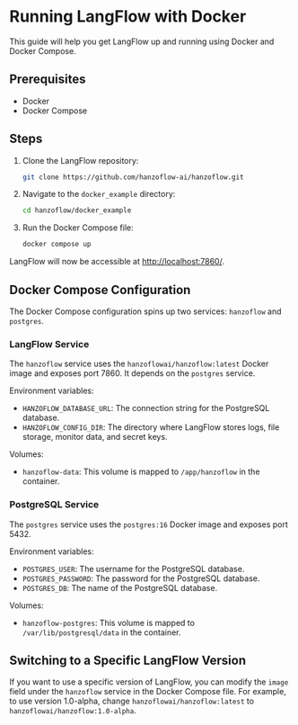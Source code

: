 # Running LangFlow with Docker

This guide will help you get LangFlow up and running using Docker and Docker Compose.

## Prerequisites

- Docker
- Docker Compose

## Steps

1. Clone the LangFlow repository:

   ```sh
   git clone https://github.com/hanzoflow-ai/hanzoflow.git
   ```

2. Navigate to the `docker_example` directory:

   ```sh
   cd hanzoflow/docker_example
   ```

3. Run the Docker Compose file:

   ```sh
   docker compose up
   ```

LangFlow will now be accessible at [http://localhost:7860/](http://localhost:7860/).

## Docker Compose Configuration

The Docker Compose configuration spins up two services: `hanzoflow` and `postgres`.

### LangFlow Service

The `hanzoflow` service uses the `hanzoflowai/hanzoflow:latest` Docker image and exposes port 7860. It depends on the `postgres` service.

Environment variables:

- `HANZOFLOW_DATABASE_URL`: The connection string for the PostgreSQL database.
- `HANZOFLOW_CONFIG_DIR`: The directory where LangFlow stores logs, file storage, monitor data, and secret keys.

Volumes:

- `hanzoflow-data`: This volume is mapped to `/app/hanzoflow` in the container.

### PostgreSQL Service

The `postgres` service uses the `postgres:16` Docker image and exposes port 5432.

Environment variables:

- `POSTGRES_USER`: The username for the PostgreSQL database.
- `POSTGRES_PASSWORD`: The password for the PostgreSQL database.
- `POSTGRES_DB`: The name of the PostgreSQL database.

Volumes:

- `hanzoflow-postgres`: This volume is mapped to `/var/lib/postgresql/data` in the container.

## Switching to a Specific LangFlow Version

If you want to use a specific version of LangFlow, you can modify the `image` field under the `hanzoflow` service in the Docker Compose file. For example, to use version 1.0-alpha, change `hanzoflowai/hanzoflow:latest` to `hanzoflowai/hanzoflow:1.0-alpha`.
